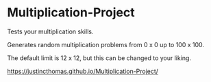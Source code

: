 # Multiplication-Project

Tests your multiplication skills.

Generates random multiplication problems from 0 x 0 up to 100 x 100.

The default limit is 12 x 12, but this can be changed to your liking.

https://justincthomas.github.io/Multiplication-Project/
